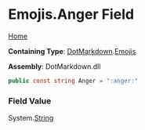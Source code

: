 # Emojis\.Anger Field

[Home](../../../README.md)

**Containing Type**: [DotMarkdown](../../README.md)\.[Emojis](../README.md)

**Assembly**: DotMarkdown\.dll

```csharp
public const string Anger = ":anger:"
```

### Field Value

System\.[String](https://docs.microsoft.com/en-us/dotnet/api/system.string)